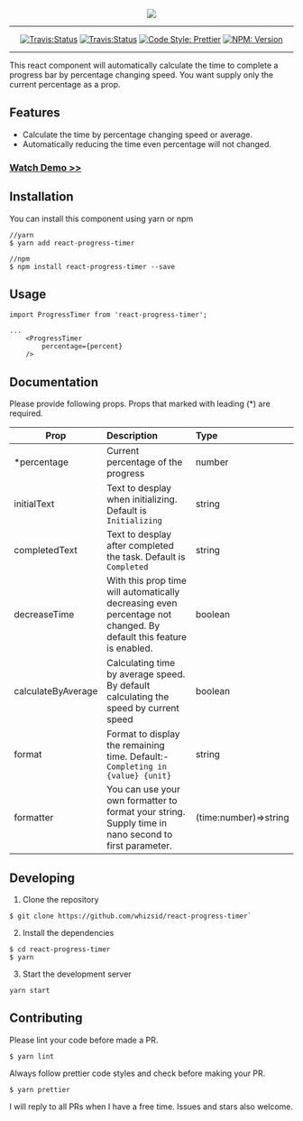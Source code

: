 <p align="center">
	<a href="https://github.com/whizsid/react-progress-timer">
			<img src="https://i.imgur.com/9FlfaSt.png" />
	</a>
</p>

---
<p align="center">
	<a href="https://opensource.org/licenses/MIT"><img src="https://img.shields.io/badge/License-MIT-green.svg" alt="Travis:Status"/></a>
	<a href="https://travis-ci.org/whizsid/react-progress-timer"><img src="https://travis-ci.org/whizsid/react-progress-timer.svg?branch=master" alt="Travis:Status"/></a>
	<a href="https://github.com/whizsid/react-progress-timer"><img src="https://img.shields.io/badge/code_style-prettier-ff69b4.svg?style=flat-square" alt="Code Style: Prettier"/></a>
	<a href="https://www.npmjs.com/package/react-progress-timer"><img src="https://img.shields.io/npm/v/react-progress-timer" alt="NPM: Version"/></a>
</p>

---

This react component will automatically calculate the time to complete a progress bar by percentage changing speed. You want supply only the current percentage as a prop.

## Features

- Calculate the time by percentage changing speed or average.
- Automatically reducing the time even percentage will not changed.

### [Watch Demo >>](https://whizsid.github.io/react-progress-timer)


## Installation

You can install this component using yarn or npm

```
//yarn
$ yarn add react-progress-timer

//npm
$ npm install react-progress-timer --save
```

## Usage

```
import ProgressTimer from 'react-progress-timer';

...
	<ProgressTimer
		percentage={percent}
	/>

```

## Documentation

Please provide following props. Props that marked with leading (*) are required.

| Prop | Description | Type |
| ------------- |:-------------| :-----|
| *percentage | Current percentage of the progress | number|
| initialText | Text to desplay when initializing. Default is `Initializing` | string |
| completedText | Text to desplay after completed the task. Default is `Completed` | string |
| decreaseTime | With this prop time will automatically decreasing even percentage not changed. By default this feature is enabled. | boolean |
| calculateByAverage | Calculating time by average speed. By default calculating the speed by current speed | boolean|
| format | Format to display the remaining time. Default:- `Completing in {value} {unit}`| string|
| formatter | You can use your own formatter to format your string. Supply time in nano second to first parameter. | (time:number)=>string |

## Developing

1. Clone the repository

```
$ git clone https://github.com/whizsid/react-progress-timer`
```

2. Install the dependencies

```
$ cd react-progress-timer
$ yarn
```

3. Start the development server

```
yarn start
```

## Contributing

Please lint your code before made a PR.

```
$ yarn lint
```

Always follow prettier code styles and check before making your PR.

```
$ yarn prettier
```

I will reply to all PRs when I have a free time. Issues and stars also welcome.